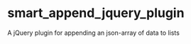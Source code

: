 smart_append_jquery_plugin
==========================

A jQuery plugin for appending an json-array of data to lists
